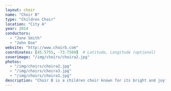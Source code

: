 ```yaml
---
layout: choir
name: "Choir B"
type: "Children Choir"
location: "City A"
year: 2014
conductors:
  - "Jane Smith"
  - "John Doe"
website: "http://www.choirb.com"
coordinates: [45.5755, -73.7569]  # Latitude, Longitude (optional)
coverimage: "/img/choirs/choira2.jpg"
photos:
  - "/img/choirs/choira2.jpg"
  - "/img/choirs/choira3.jpg"
  - "/img/choirs/choira1.jpg"
description: "Choir B is a children choir known for its bright and joyful performances."
---
```

